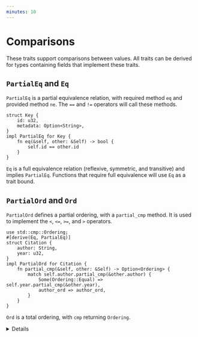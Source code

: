 ```yaml
---
minutes: 10
---
```


# Comparisons

These traits support comparisons between values. All traits can be derived for
types containing fields that implement these traits.

## `PartialEq` and `Eq`

`PartialEq` is a partial equivalence relation, with required method `eq` and
provided method `ne`. The `==` and `!=` operators will call these methods.

```rust,editable
struct Key {
    id: u32,
    metadata: Option<String>,
}
impl PartialEq for Key {
    fn eq(&self, other: &Self) -> bool {
        self.id == other.id
    }
}
```

`Eq` is a full equivalence relation (reflexive, symmetric, and transitive) and
implies `PartialEq`. Functions that require full equivalence will use `Eq` as a
trait bound.

## `PartialOrd` and `Ord`

`PartialOrd` defines a partial ordering, with a `partial_cmp` method. It is used
to implement the `<`, `<=`, `>=`, and `>` operators.

```rust,editable
use std::cmp::Ordering;
#[derive(Eq, PartialEq)]
struct Citation {
    author: String,
    year: u32,
}
impl PartialOrd for Citation {
    fn partial_cmp(&self, other: &Self) -> Option<Ordering> {
        match self.author.partial_cmp(&other.author) {
            Some(Ordering::Equal) => self.year.partial_cmp(&other.year),
            author_ord => author_ord,
        }
    }
}
```

`Ord` is a total ordering, with `cmp` returning `Ordering`.

<details>

`PartialEq` can be implemented between different types, but `Eq` cannot, because
it is reflexive:

```rust,editable
struct Key {
    id: u32,
    metadata: Option<String>,
}
impl PartialEq<u32> for Key {
    fn eq(&self, other: &u32) -> bool {
        self.id == *other
    }
}
```

In practice, it's common to derive these traits, but uncommon to implement them.

</details>
